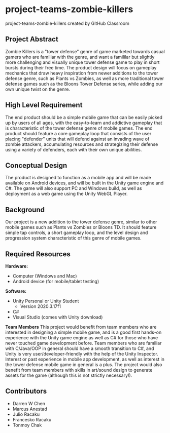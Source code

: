 # project-teams-zombie-killers
project-teams-zombie-killers created by GitHub Classroom


## Project Abstract
Zombie Killers is a "tower defense" genre of game marketed towards casual gamers who are familiar with the genre, and want a famililar but slightly more challenging and visually unique tower defense game to play in short bursts during their free time. The product design will focus on gameplay mechanics that draw heavy inspiration from newer additions to the tower defense genre, such as Plants vs Zombies, as well as more traditional tower defense games such as the Bloons Tower Defense series, while adding our own unique twist on the genre.

## High Level Requirement
The end product should be a simple mobile game that can be easily picked up by users of all ages, with the easy-to-learn and addictive gameplay that is characteristic of the tower defense genre of mobile games. The end product should feature a core gameplay loop that consists of the user placing "defender" units that will defend against an invading wave of zombie attackers, accumulating resources and strategizing their defense using a variety of defenders, each with their own unique abilities. 

## Conceptual Design
The product is designed to function as a mobile app and will be made available on Android devices, and will be built in the Unity game engine and C#. The game will also support PC and Windows build, as well as deployment as a web game using the Unity WebGL Player.

## Background
Our project is a new addition to the tower defense genre, similar to other mobile games such as Plants vs Zombies or Bloons TD. It should feature simple tap controls, a short gameplay loop, and the level design and progression system characteristic of this genre of mobile games.

## Required Resources
**Hardware:**
- Computer (Windows and Mac)
- Android device (for mobile/tablet testing)

**Software:**
- Unity Personal or Unity Student 
  - Version 2020.3.17f1
- C#
- Visual Studio (comes with Unity download)

**Team Members**
This project would benefit from team members who are interested in designing a simple mobile game, and is a good first hands-on experience with the Unity game engine as well as C# for those who have never touched game development before. Team members who are familiar with C/Java/OOP in general should have a smooth transition to C#, and Unity is very user/developer-friendly with the help of the Unity Inspector. Interest or past experience in mobile app development, as well as interest in the tower defense mobile game in general is a plus. The project would also benefit from team members with skills in art/sound design to generate assets for the game (although this is not strictly necessary!).



## Contributors 
- Darren W Chen
- Marcus Anestad
- Julio Racaku
- Francesko Racaku
- Tonmoy Chak
